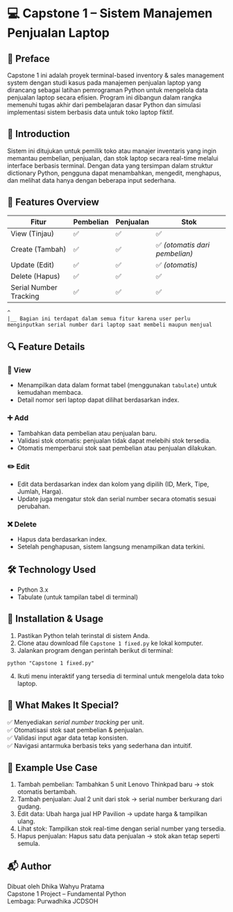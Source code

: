 
# 💻 Capstone 1 – Sistem Manajemen Penjualan Laptop

## 📝 Preface
Capstone 1 ini adalah proyek terminal-based inventory & sales management system dengan studi kasus pada manajemen penjualan laptop yang dirancang sebagai latihan pemrograman Python untuk mengelola data penjualan laptop secara efisien. Program ini dibangun dalam rangka memenuhi tugas akhir dari pembelajaran dasar Python dan simulasi implementasi sistem berbasis data untuk toko laptop fiktif.

## 📌 Introduction
Sistem ini ditujukan untuk pemilik toko atau manajer inventaris yang ingin memantau pembelian, penjualan, dan stok laptop secara real-time melalui interface berbasis terminal. Dengan data yang tersimpan dalam struktur dictionary Python, pengguna dapat menambahkan, mengedit, menghapus, dan melihat data hanya dengan beberapa input sederhana.

## 🎯 Features Overview

| Fitur                  | Pembelian | Penjualan | Stok |
|------------------------|-----------|-----------|------|
| View (Tinjau)          | ✅         | ✅         | ✅    |
| Create (Tambah)        | ✅         | ✅         | ✅ *(otomatis dari pembelian)* |
| Update (Edit)          | ✅         | ✅         | ✅ *(otomatis)* |
| Delete (Hapus)         | ✅         | ✅         | ✅    |
| Serial Number Tracking | ✅         | ✅         | ✅    |   
    ^
    |__ Bagian ini terdapat dalam semua fitur karena user perlu menginputkan serial number dari laptop saat membeli maupun menjual 
## 🔍 Feature Details

### 🔎 View
- Menampilkan data dalam format tabel (menggunakan `tabulate`) untuk kemudahan membaca.
- Detail nomor seri laptop dapat dilihat berdasarkan index.

### ➕ Add
- Tambahkan data pembelian atau penjualan baru.
- Validasi stok otomatis: penjualan tidak dapat melebihi stok tersedia.
- Otomatis memperbarui stok saat pembelian atau penjualan dilakukan.

### ✏️ Edit
- Edit data berdasarkan index dan kolom yang dipilih (ID, Merk, Tipe, Jumlah, Harga).
- Update juga mengatur stok dan serial number secara otomatis sesuai perubahan.

### ❌ Delete
- Hapus data berdasarkan index.
- Setelah penghapusan, sistem langsung menampilkan data terkini.

## 🛠️ Technology Used
- Python 3.x  
- Tabulate (untuk tampilan tabel di terminal)

## 💾 Installation & Usage

1. Pastikan Python telah terinstal di sistem Anda.
2. Clone atau download file `Capstone 1 fixed.py` ke lokal komputer.
3. Jalankan program dengan perintah berikut di terminal:

```
python "Capstone 1 fixed.py"
```

4. Ikuti menu interaktif yang tersedia di terminal untuk mengelola data toko laptop.

## 🧠 What Makes It Special?
✅ Menyediakan *serial number tracking* per unit.  
✅ Otomatisasi stok saat pembelian & penjualan.  
✅ Validasi input agar data tetap konsisten.  
✅ Navigasi antarmuka berbasis teks yang sederhana dan intuitif.

## 📎 Example Use Case

1. Tambah pembelian: Tambahkan 5 unit Lenovo Thinkpad baru → stok otomatis bertambah.  
2. Tambah penjualan: Jual 2 unit dari stok → serial number berkurang dari gudang.  
3. Edit data: Ubah harga jual HP Pavilion → update harga & tampilkan ulang.  
4. Lihat stok: Tampilkan stok real-time dengan serial number yang tersedia.  
5. Hapus penjualan: Hapus satu data penjualan → stok akan tetap seperti semula.  

## 📬 Author
Dibuat oleh Dhika Wahyu Pratama  
Capstone 1 Project – Fundamental Python  
Lembaga: Purwadhika JCDSOH

